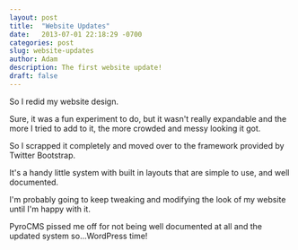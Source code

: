 ```yaml
---
layout: post
title:  "Website Updates"
date:   2013-07-01 22:18:29 -0700
categories: post
slug: website-updates
author: Adam
description: The first website update!
draft: false
---
```

So I redid my website design.

Sure, it was a fun experiment to do, but it wasn't really expandable and the more I tried to add to it, the more crowded and messy looking it got.

<!--more-->

So I scrapped it completely and moved over to the framework provided by Twitter Bootstrap.

It's a handy little system with built in layouts that are simple to use, and well documented.

I'm probably going to keep tweaking and modifying the look of my website until I'm happy with it.

PyroCMS pissed me off for not being well documented at all and the updated system so...WordPress time!